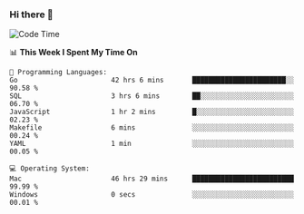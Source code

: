 ### Hi there 👋

<!--
**CrazyCollin/crazycollin** is a ✨ _special_ ✨ repository because its `README.md` (this file) appears on your GitHub profile.

Here are some ideas to get you started:

- 🔭 I’m currently working on ...
- 🌱 I’m currently learning ...
- 👯 I’m looking to collaborate on ...
- 🤔 I’m looking for help with ...
- 💬 Ask me about ...
- 📫 How to reach me: ...
- 😄 Pronouns: ...
- ⚡ Fun fact: ...
-->

<!--START_SECTION:waka-->
![Code Time](http://img.shields.io/badge/Code%20Time-2%2C043%20hrs%2040%20mins-blue)

📊 **This Week I Spent My Time On** 

```text
💬 Programming Languages: 
Go                       42 hrs 6 mins       ███████████████████████░░   90.58 % 
SQL                      3 hrs 6 mins        ██░░░░░░░░░░░░░░░░░░░░░░░   06.70 % 
JavaScript               1 hr 2 mins         █░░░░░░░░░░░░░░░░░░░░░░░░   02.23 % 
Makefile                 6 mins              ░░░░░░░░░░░░░░░░░░░░░░░░░   00.24 % 
YAML                     1 min               ░░░░░░░░░░░░░░░░░░░░░░░░░   00.05 % 

💻 Operating System: 
Mac                      46 hrs 29 mins      █████████████████████████   99.99 % 
Windows                  0 secs              ░░░░░░░░░░░░░░░░░░░░░░░░░   00.01 % 
```


<!--END_SECTION:waka-->

